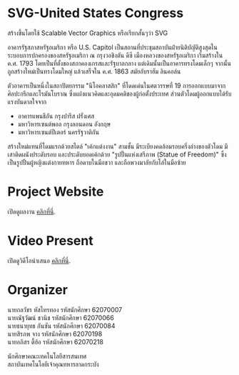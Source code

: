 # SVG-United States Congress 
<p>สร้างขึ้นโดยใช้ Scalable Vector Graphics หรือเรียกสั้นๆว่า SVG</p>
<p>อาคารรัฐสภาสหรัฐอเมริกา หรือ U.S. Capitol เป็นสถานที่ประชุมสถาบันฝ่ายนิติบัญัติสูงสุดในระบอบการปกครองของสหรัฐอเมริกา ณ กรุงวอชิงตัน ดีซี เมืองหลวงของสหรัฐอเมริกา เริ่มสร้างใน ค.ศ. 1793 โดยเป็นที่ตั้งของสภาคองเกรสและรัฐบาลกลาง แต่เดิมนั้นเป็นอาคารทรงโดมเล็กๆ จากนั้นถูกสร้างใหม่เป็นทรงโดมใหญ่ แล้วเสร็จใน ค.ศ. 1863 สมัยอับราฮัม ลินคอล์น</p>
<p>ตัวอาคารเป็นหนึ่งในสถาปัตยกรรม "นีโอคลาสสิก" ที่โดดเด่นในศตวรรษที่ 19 การออกแบบมาจากศิลปะกรีกและโรมันโบราณ ซึ่งแฝงแนวคิดและอุดมคติของผู้ก่อตั้งประเทศ ส่วนตัวโดมผู้ออกแบบได้รับแรงบันดาลใจจาก</p>
  <ul>
    <li>อาคารแพนธีอัน กรุงปารีส ฝรั่งเศส</li>
    <li>มหาวิหารเซนต์พอล กรุงลอนดอน อังกฤษ</li>
    <li>มหาวิหารเซนต์ปีเตอร์ นครรัฐวาติกัน</li>
    </ul>
<p>สร้างใหม่แทนที่โดมแรกด้วยสไตล์ "เค้กแต่งงาน" สามชั้น มีระเบียงคดล้อมรอบครึ่งล่างของตัวโดม มีเสาติดผนังประดับรอบ และประดับยอดเค้กด้วย "รูปปั้นแห่งเสรีภาพ (Statue of Freedom)" ซึ่งเป็นรูปปั้นผู้หญิงแต่งกายทหาร ถือดาบในมือขวา และถือพวงมาลัยกับโล่ในมือซ้าย
</p>
  
# Project Website
<p>เปิดดูผลงาน <a href="https://svg-multimedia-congress-2020.netlify.app/?fbclid=IwAR01NrAG525_KXFYFoUYulNWQ1IJJIwQjcKM9LEBMv5T-KI1_Wn8jlbmm8w">คลิกที่นี่</a>.</p>

# Video Present
<p>เปิดดูวิดีโอนำเสนอ <a href="https://www.youtube.com/watch?v=wdGiUWlFh6U&feature=youtu.be&fbclid=IwAR357di1P0al8hTOfpqvEn1XMOyYsQS3Ui2GmFi--q2fjkZ0TX4Ft8xFRQ0">คลิกที่นี่</a>.</p>

# Organizer
<p>
นายกลวัชร หัสไทรทอง รหัสนักศึกษา 62070007<br>
นายณัฐวัฒน์ ชวนิช รหัสนักศึกษา 62070066<br>
นายธนายุทธ กันซัน รหัสนักศึกษา 62070084<br>
นายสิรภพ จาง รหัสนักศึกษา 62070198<br>
นายอภิสร ตี้ฮ้อ รหัสนักศึกษา 62070218<br>
<p>นักศึกษาคณะเทคโนโลยีสารสนเทศ<br>
สถาบันเทคโนโลยีเจ้าคุณทหารลาดกระบัง<br>
